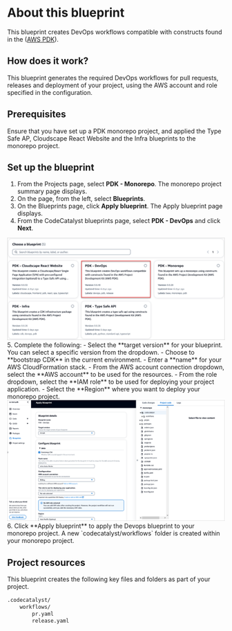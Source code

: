 # About this blueprint

This blueprint creates DevOps workflows compatible with constructs found in the ([AWS PDK](https://aws.github.io/aws-pdk/)).

## How does it work?

This blueprint generates the required DevOps workflows for pull requests, releases and deployment of your project, using the AWS account and role specified in the configuration.

## Prerequisites

Ensure that you have set up a PDK monorepo project, and applied the Type Safe AP, Cloudscape React Website and the Infra blueprints to the monorepo project.

## Set up the blueprint

1. From the Projects page, select **PDK - Monorepo**. The monorepo project summary page displays.
2. On the page, from the left, select **Blueprints**.
3. On the Blueprints page, click **Apply blueprint**. The Apply blueprint page displays.
4. From the CodeCatalyst blueprints page, select **PDK - DevOps** and click **Next**.
<img src="assets/images/select-devops.png"/>
5. Complete the following:
    - Select the **target version** for your blueprint. You can select a specific version from the dropdown.
    - Choose to **bootstrap CDK** in the current environment.
    - Enter a **name** for your AWS CloudFormation stack.
    - From the AWS account connection dropdown, select the **AWS account** to be used for the resources.
    - From the role dropdown, select the **IAM role** to be used for deploying your project application.
    - Select the **Region** where you want to deploy your monorepo project.
    <img src="assets/images/devops-blueprint.png"/>
6. Click **Apply blueprint** to apply the Devops blueprint to your monorepo project. A new `codecatalyst/workflows` folder is created within your monorepo project.

## Project resources

This blueprint creates the following key files and folders as part of your project.

```text
.codecatalyst/   
    workflows/
        pr.yaml  
        release.yaml
```